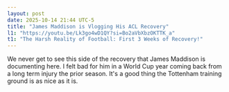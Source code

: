 ```yaml
---
layout: post
date: 2025-10-14 21:44 UTC-5
title: "James Maddison is Vlogging His ACL Recovery"
l1: "https://youtu.be/Lk3go4wD1QY?si=Bo2aVbXbzOKTTK_a"
t1: "The Harsh Reality of Football: First 3 Weeks of Recovery!"
---
```


We never get to see this side of the recovery that James Maddison is documenting here. I felt bad for him in a World Cup year coming back from a long term injury the prior season. It's a good thing the Tottenham training ground is as nice as it is.

